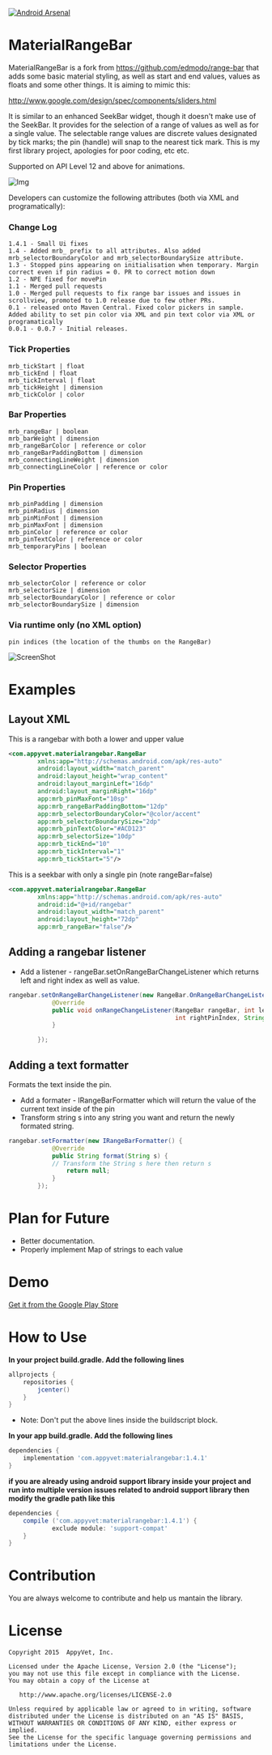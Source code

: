 [![Android Arsenal](https://img.shields.io/badge/Android%20Arsenal-MaterialRangeBar-brightgreen.svg?style=flat)](https://android-arsenal.com/details/1/1272)

MaterialRangeBar
=======
MaterialRangeBar is a fork from https://github.com/edmodo/range-bar that adds some basic material styling, as well as start and end values, values as floats and some other things. It is aiming to mimic this:

http://www.google.com/design/spec/components/sliders.html

It is similar to an enhanced SeekBar widget, though it doesn't make use of the SeekBar. It provides for the selection of a range of values as well as for a single value. The selectable range values are discrete values designated by tick marks; the pin (handle) will snap to the nearest tick mark. This is my first library project, apologies for poor coding, etc etc.

Supported on API Level 12 and above for animations.

![Img](https://github.com/oli107/material-range-bar/blob/master/Screenshots/pin%20expand.gif)

Developers can customize the following attributes (both via XML and programatically):

### Change Log
```
1.4.1 - Small Ui fixes
1.4 - Added mrb_ prefix to all attributes. Also added mrb_selectorBoundaryColor and mrb_selectorBoundarySize attribute.  
1.3 - Stopped pins appearing on initialisation when temporary. Margin correct even if pin radius = 0. PR to correct motion down
1.2 - NPE fixed for movePin
1.1 - Merged pull requests
1.0 - Merged pull requests to fix range bar issues and issues in scrollview, promoted to 1.0 release due to few other PRs.
0.1 - released onto Maven Central. Fixed color pickers in sample. Added ability to set pin color via XML and pin text color via XML or programatically
0.0.1 - 0.0.7 - Initial releases.
```

### Tick Properties
```
mrb_tickStart | float
mrb_tickEnd | float
mrb_tickInterval | float
mrb_tickHeight | dimension
mrb_tickColor | color
```

###  Bar Properties
```
mrb_rangeBar | boolean
mrb_barWeight | dimension
mrb_rangeBarColor | reference or color
mrb_rangeBarPaddingBottom | dimension
mrb_connectingLineWeight | dimension
mrb_connectingLineColor | reference or color
```

### Pin Properties
```
mrb_pinPadding | dimension
mrb_pinRadius | dimension
mrb_pinMinFont | dimension
mrb_pinMaxFont | dimension
mrb_pinColor | reference or color
mrb_pinTextColor | reference or color
mrb_temporaryPins | boolean
```

### Selector Properties
```
mrb_selectorColor | reference or color
mrb_selectorSize | dimension
mrb_selectorBoundaryColor | reference or color
mrb_selectorBoundarySize | dimension
```

### Via runtime only (no XML option)
```
pin indices (the location of the thumbs on the RangeBar)
```

![ScreenShot](https://github.com/oli107/material-range-bar/blob/master/Screenshots/screenshot.png)


Examples
=======

## Layout XML

This is a rangebar with both a lower and upper value
```xml
<com.appyvet.materialrangebar.RangeBar
        xmlns:app="http://schemas.android.com/apk/res-auto"
        android:layout_width="match_parent"
        android:layout_height="wrap_content"
        android:layout_marginLeft="16dp"
        android:layout_marginRight="16dp"
        app:mrb_pinMaxFont="10sp"
        app:mrb_rangeBarPaddingBottom="12dp"
        app:mrb_selectorBoundaryColor="@color/accent"
        app:mrb_selectorBoundarySize="2dp"
        app:mrb_pinTextColor="#ACD123"
        app:mrb_selectorSize="10dp"
        app:mrb_tickEnd="10"
        app:mrb_tickInterval="1"
        app:mrb_tickStart="5"/>
```

This is a seekbar with only a single pin (note rangeBar=false)
```xml
<com.appyvet.materialrangebar.RangeBar
        xmlns:app="http://schemas.android.com/apk/res-auto"
        android:id="@+id/rangebar"
        android:layout_width="match_parent"
        android:layout_height="72dp"
        app:mrb_rangeBar="false"/>
```

## Adding a rangebar listener
- Add a listener - rangeBar.setOnRangeBarChangeListener which returns left and right index as well as value.
```java
rangebar.setOnRangeBarChangeListener(new RangeBar.OnRangeBarChangeListener() {
            @Override
            public void onRangeChangeListener(RangeBar rangeBar, int leftPinIndex,
                                              int rightPinIndex, String leftPinValue, String rightPinValue) {
            }

        });
```
## Adding a text formatter
Formats the text inside the pin.
- Add a formater - IRangeBarFormatter which will return the value of the current text inside of the pin
- Transform string s into any string you want and return the newly formated string. 
```java
rangebar.setFormatter(new IRangeBarFormatter() {
            @Override
            public String format(String s) {
            // Transform the String s here then return s
                return null;
            }
        });
```

Plan for Future
=======
- Better documentation.
- Properly implement Map of strings to each value

Demo
=======
[Get it from the Google Play Store](https://play.google.com/store/apps/details?id=com.appyvet.rangebarsample)


How to Use
=======

**In your project build.gradle. Add the following lines**
```groovy
allprojects {
    repositories {
        jcenter()
    }
}
```
- Note: Don't put the above lines inside the buildscript block.

**In your app build.gradle. Add the following lines**

```groovy
dependencies {
    implementation 'com.appyvet:materialrangebar:1.4.1'
}
```


**if you are already using android support library inside your project and run into multiple version issues related to android support library then modify the gradle path like this**
```groovy
dependencies {
    compile ('com.appyvet:materialrangebar:1.4.1') {
            exclude module: 'support-compat'
    }
}
```

Contribution
=======
You are always welcome to contribute and help us mantain the library. 


License
=======

    Copyright 2015  AppyVet, Inc.

    Licensed under the Apache License, Version 2.0 (the "License");
    you may not use this file except in compliance with the License.
    You may obtain a copy of the License at

       http://www.apache.org/licenses/LICENSE-2.0

    Unless required by applicable law or agreed to in writing, software
    distributed under the License is distributed on an "AS IS" BASIS,
    WITHOUT WARRANTIES OR CONDITIONS OF ANY KIND, either express or implied.
    See the License for the specific language governing permissions and
    limitations under the License.
